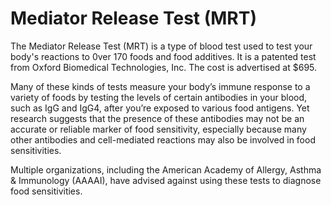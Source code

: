# Mediator Release Test (MRT)

The Mediator Release Test (MRT) is a type of blood test used to test your body's reactions to 0ver 170 foods and food additives. It is a patented test from Oxford Biomedical Technologies, Inc. The cost is advertised at $695.

Many of these kinds of tests measure your body’s immune response to a variety of foods by testing the levels of certain antibodies in your blood, such as IgG and IgG4, after you’re exposed to various food antigens.
Yet research suggests that the presence of these antibodies may not be an accurate or reliable marker of food sensitivity, especially because many other antibodies and cell-mediated reactions may also be involved in food sensitivities.

Multiple organizations, including the American Academy of Allergy, Asthma & Immunology (AAAAI), have advised against using these tests to diagnose food sensitivities.
